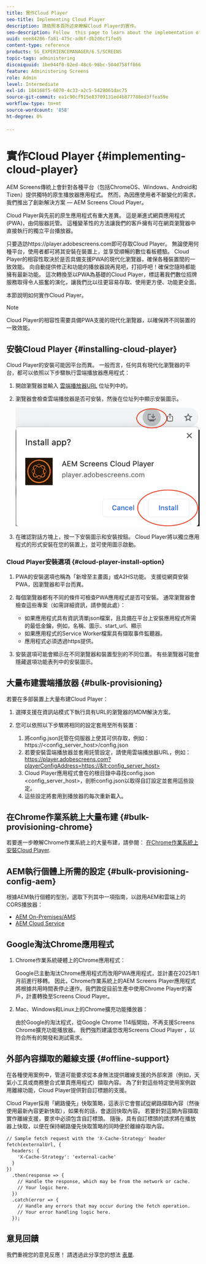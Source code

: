 ```yaml
---
title: 實作Cloud Player
seo-title: Implementing Cloud Player
description: 請依照本頁所述來瞭解Cloud Player的實作。
seo-description: Follow  this page to learn about the implementation of the Cloud Player.
uuid: eee84286-fa81-475c-ad6f-db2d6cf1fed5
content-type: reference
products: SG_EXPERIENCEMANAGER/6.5/SCREENS
topic-tags: administering
discoiquuid: 1be944f0-02ed-48c6-98bc-504d758ff866
feature: Administering Screens
role: Admin
level: Intermediate
exl-id: 184168f5-6070-4c33-a2c5-5429061dac75
source-git-commit: ea1c90cf915e83709131ed4b877788ed3ffea59e
workflow-type: tm+mt
source-wordcount: '858'
ht-degree: 0%

---
```


# 實作Cloud Player  {#implementing-cloud-player}

AEM Screens傳統上會針對各種平台（包括ChromeOS、Windows、Android和Tizen）提供獨特的原生播放器應用程式。 然而，為因應使用者不斷變化的需求，我們推出了創新解決方案 — AEM Screens Cloud Player。

Cloud Player與先前的原生應用程式有重大差異。 這是漸進式網頁應用程式(PWA)，由伺服器託管。 這種變革性的方法讓我們的客戶擁有可在網頁瀏覽器中直接執行的獨立平台播放器。

只要造訪https://player.adobescreens.com即可存取Cloud Player。 無論使用何種平台，使用者都可將其安裝在裝置上，並享受順暢的數位看板體驗。 Cloud Player的相容性取決於是否具備支援PWA的現代化瀏覽器，確保各種裝置間的一致效能。 向自動提供修正和功能的播放器說再見吧，打招呼吧！確保您隨時都能擁有最新功能。 這次轉換至以PWA為基礎的Cloud Player，標誌著我們數位招牌服務取得令人振奮的演化，讓我們比以往更容易存取、使用更方便、功能更全面。

本節說明如何實作Cloud Player。

>[!NOTE]
>
>Cloud Player的相容性需要具備PWA支援的現代化瀏覽器，以確保跨不同裝置的一致效能。

## 安裝Cloud Player {#installing-cloud-player}

Cloud Player的安裝可能因平台而異。 一般而言，任何具有現代化瀏覽器的平台，都可以依照以下步驟執行雲端播放器應用程式：

1. 開啟瀏覽器並輸入 [雲端播放器URL](https://player.adobescreens.com) 位址列中的。
1. 瀏覽器會檢查雲端播放器是否可安裝，然後在位址列中顯示安裝圖示。

   ![影像](/help/user-guide/assets/cloud-player-install.png)

1. 在確認對話方塊上，按一下安裝圖示和安裝按鈕。 Cloud Player將以獨立應用程式的形式安裝在您的裝置上，並可使用圖示啟動。

### Cloud Player安裝選項 {#cloud-player-install-option}

1. PWA的安裝選項也稱為「新增至主畫面」或A2HS功能。  支援從網頁安裝PWA，因瀏覽器和平台而異。
1. 每個瀏覽器都有不同的條件可檢查PWA應用程式是否可安裝。 通常瀏覽器會檢查這些專案（如需詳細資訊，請參閱此處）：

   * 如果應用程式具有資訊清單json檔案，且具備在平台上安裝應用程式所需的最低金鑰，例如，名稱、圖示、start_url、顯示
   * 如果應用程式的Service Worker檔案具有擷取事件監聽器。
   * 應用程式必須透過https提供。

1. 安裝選項可能會顯示在不同瀏覽器和裝置型別的不同位置。 有些瀏覽器可能會隱藏選項功能表列中的安裝圖示。

## 大量布建雲端播放器 {#bulk-provisioning}

若要在多部裝置上大量布建Cloud Player：

1. 選擇支援在資訊站模式下執行具有URL的瀏覽器的MDM解決方案。
1. 您可以依照以下步驟將相同的設定套用至所有裝置：

   1. 將config.json託管在伺服器上使其可供存取，例如： https://&lt;config_server_host>/config.json
   1. 若要安裝雲端播放器並套用託管設定，請使用雲端播放器URL，例如：https://player.adobescreens.com?playerConfigAddress=https://&lt;config_server_host>
   1. Cloud Player應用程式會在的根目錄中尋找config.json &lt;config_server_host>，剖析config.json以取得自訂設定並套用這些設定。
   1. 這些設定將套用到播放器的每次重新載入。

## 在Chrome作業系統上大量布建 {#bulk-provisioning-chrome}

若要進一步瞭解Chrome作業系統上的大量布建，請參閱： [在Chrome作業系統上安裝Cloud Player](https://main--screens-franklin-documentation--hlxscreens.hlx.page/updates/cloud-player/guides/chromeos-install-cloud-player).

## AEM執行個體上所需的設定 {#bulk-provisioning-config-aem}

根據AEM執行個體的型別，選取下列其中一項指南，以啟用AEM和雲端上的CORS播放器：
* [AEM On-Premises/AMS](https://main--screens-franklin-documentation--hlxscreens.hlx.live/updates/cloud-player/guides/cors-settings-aem-onpremandams)
* [AEM Cloud Service](https://main--screens-franklin-documentation--hlxscreens.hlx.live/updates/cloud-player/guides/cors-settings-aem-cs)

## Google淘汰Chrome應用程式

1. Chrome作業系統硬體上的Chrome應用程式：

   Google已主動淘汰Chrome應用程式而改用PWA應用程式，並計畫在2025年1月前進行移轉。 因此，Chrome作業系統上的AEM Screens Player應用程式將根據共用時間表停止運作。我們敦促目前生產中使用Chrome Player的客戶，計畫轉換至Screens Cloud Player。

1. Mac、Windows和Linux上的Chrome擴充功能播放器：

   由於Google的淘汰程式，從Google Chrome 114版開始，不再支援Screens Chrome擴充功能播放器。 我們強烈建議您改用Screens Cloud Player ，以符合所有的開發和測試需求。

## 外部內容擷取的離線支援 {#offline-support}

在各種使用案例中，管道可能要求從本身無法提供離線支援的外部來源（例如，天氣小工具或商務整合式單頁應用程式）擷取內容。 為了針對這些特定使用案例啟用離線功能，Cloud Player提供對自訂標題的支援。

Cloud Player採用「網路優先」快取策略，這表示它會嘗試從網路擷取內容（然後使用最新內容更新快取），如果有的話，會退回快取內容。 若要針對這類內容擷取實作離線支援，要求中必須包含自訂標頭。 隨後，具有自訂標頭的請求將在播放器上快取，以便在保持網路優先快取策略的同時便於離線存取內容。

```
// Sample fetch request with the 'X-Cache-Strategy' header
fetch(externalUrl, {
  headers: {
    'X-Cache-Strategy': 'external-cache'
  }
})
  .then(response => {
    // Handle the response, which may be from the network or cache.
    // Your logic here.
  })
  .catch(error => {
    // Handle any errors that may occur during the fetch operation.
    // Your error handling logic here.
  }); 
```

## 意見回饋

我們重視您的意見反應！ 請透過此分享您的想法 [表單](https://forms.office.com/r/MQXX9JsuEd).
